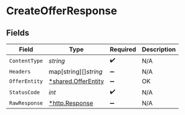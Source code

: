# CreateOfferResponse


## Fields

| Field                                                     | Type                                                      | Required                                                  | Description                                               |
| --------------------------------------------------------- | --------------------------------------------------------- | --------------------------------------------------------- | --------------------------------------------------------- |
| `ContentType`                                             | *string*                                                  | :heavy_check_mark:                                        | N/A                                                       |
| `Headers`                                                 | map[string][]*string*                                     | :heavy_minus_sign:                                        | N/A                                                       |
| `OfferEntity`                                             | [*shared.OfferEntity](../../models/shared/offerentity.md) | :heavy_minus_sign:                                        | OK                                                        |
| `StatusCode`                                              | *int*                                                     | :heavy_check_mark:                                        | N/A                                                       |
| `RawResponse`                                             | [*http.Response](https://pkg.go.dev/net/http#Response)    | :heavy_minus_sign:                                        | N/A                                                       |